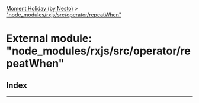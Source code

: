 [Moment Holiday (by Nesto)](../README.md) > ["node_modules/rxjs/src/operator/repeatWhen"](../modules/_node_modules_rxjs_src_operator_repeatwhen_.md)

# External module: "node_modules/rxjs/src/operator/repeatWhen"

## Index

---

